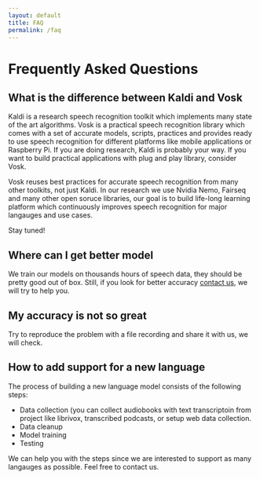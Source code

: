 ```yaml
---
layout: default
title: FAQ
permalink: /faq
---
```


# Frequently Asked Questions

## What is the difference between Kaldi and Vosk

Kaldi is a research speech recognition toolkit which implements many
state of the art algorithms. Vosk is a practical speech recognition
library which comes with a set of accurate models, scripts, practices and
provides ready to use speech recognition for different platforms like
mobile applications or Raspberry Pi. If you are doing research, Kaldi is
probably your way. If you want to build practical applications with plug
and play library, consider Vosk.

Vosk reuses best practices for accurate speech recognition from many
other toolkits, not just Kaldi. In our research we use Nvidia Nemo,
Fairseq and many other open soruce libraries, our goal is to build
life-long learning platform which continuously improves speech
recognition for major langauges and use cases.

Stay tuned!

## Where can I get better model

We train our models on thousands hours of speech data, they should be
pretty good out of box. Still, if you look for better accuracy [contact
us](mailto:contact@alphacephei.com), we will try to help you.

## My accuracy is not so great

Try to reproduce the problem with a file recording and share it with us,
we will check.

## How to add support for a new language

The process of building a new language model consists of the following
steps:

  * Data collection (you can collect audiobooks with text transcriptoin
    from project like librivox, transcribed podcasts, or setup web data
    collection.
  * Data cleanup
  * Model training
  * Testing

We can help you with the steps since we are interested to support as many
langauges as possible. Feel free to contact us.

